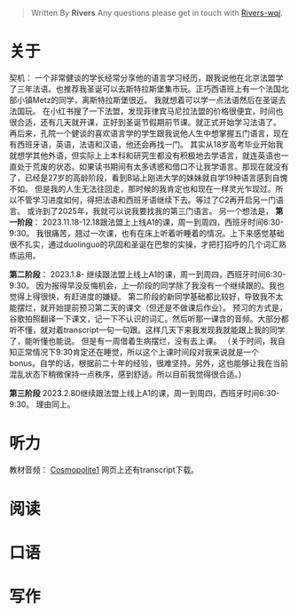 > Written By **Rivers**
> Any questions please get in touch with  [Rivers-wqj](https://rivers-wqj.github.io/).
# 关于
契机：
一个非常健谈的学长经常分享他的语言学习经历，跟我说他在北京法盟学了三年法语。也推荐我圣诞可以去斯特拉斯堡集市玩。正巧西语班上有一个法国北部小镇Metz的同学，离斯特拉斯堡很近。
我就想着可以学一点法语然后在圣诞去法国玩。
在小红书搜了一下法盟，发现菲律宾马尼拉法盟的价格很便宜，时间也很合适，还有几天就开课，正好到圣诞节假期前节课。就正式开始学习法语了。
再后来，孔院一个健谈的喜欢语言学的学生跟我说他人生中想掌握五门语言，现在有西班牙语，英语，法语和汉语，他还会再找一门。
其实从18岁高考毕业开始我就想学其他外语，但实际上上本科和研究生都没有积极地去学语言，就连英语也一直处于荒废的状态。如果读书期间有太多诱惑和借口不让我学语言。那现在就没有了，已经是27岁的高龄阶段，看到B站上刚进大学的妹妹就自学19种语言感到自愧不如。
但是我的人生无法往回走，那时候的我肯定也和现在一样灵光乍现过。所以不管学习进度如何，得把法语和西班牙语继续下去。等过了C2再开启另一门语言。
或许到了2025年，我就可以说我要找我的第三门语言。
另一个想法是，
**第一阶段**：
2023.11.18-12.18跟法盟上上线A1的课，周一到周四，西班牙时间6:30-9:30。
我很痛苦，翘过一次课，也有在床上听着听睡着的情况。上下来感觉基础很不扎实，通过duolinguo的巩固和圣诞在巴黎的实操，才把打招呼的几个词汇熟练运用。

**第二阶段**：
2023.1.8- 继续跟法盟上线上A1的课，周一到周四，西班牙时间6:30-9:30。
因为报得早没反悔机会，上一阶段的同学除了我没有一个继续跟的。我也觉得上得很快，有赶进度的嫌疑。
第二阶段的新同学基础都比较好，导致我不太能摆烂，就开始提前预习第二天的课文（但还是不做课后作业）。
预习的方式是，谷歌拍照翻译一下课文，记一下不认识的词汇。然后听那一课含的音频。大部分都听不懂，就对着transcript一句一句跟。这样几天下来我发现我就能跟上我的同学了，能听懂也能说。
但是有一周借着生病摆烂，没有去上课。
（关于时间，我自知正常情况下9:30肯定还在睡觉，所以这个上课时间段对我来说就是一个bonus。自学的话，根据前二十年的经验，很难坚持。另外，这也能够让我在当前混乱状态下稍微保持一点秩序，感到舒适。所以目前我觉得很合适。）

**第三阶段**
2023.2.80继续跟法盟上线上A1的课，周一到周四，西班牙时间6:30-9:30。
理由同上。


# 听力
教材音频： [Cosmopolite1](https://cosmopolite.hachettefle.fr/cosmopolite-1_livre-de-l-eleve_fr.html)
网页上还有transcript下载。

# 阅读

# 口语

# 写作


<!--stackedit_data:
eyJoaXN0b3J5IjpbLTE2Njg4MjgyODYsLTE5OTI0OTQ4MSwtMT
IyNjkwMzA5NSwtMTgwNTQ4ODU3NF19
-->